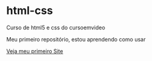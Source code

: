 # html-css
 Curso de html5 e css do cursoemvideo

 Meu primeiro repositório, estou aprendendo como usar

 <a href="https://thefariajose.github.io/html-css/desafios/d010/">Veja meu primeiro Site</a>
